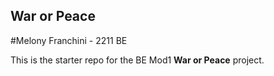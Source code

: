 ## War or Peace
#Melony Franchini - 2211 BE

This is the starter repo for the BE Mod1 **War or Peace** project.
